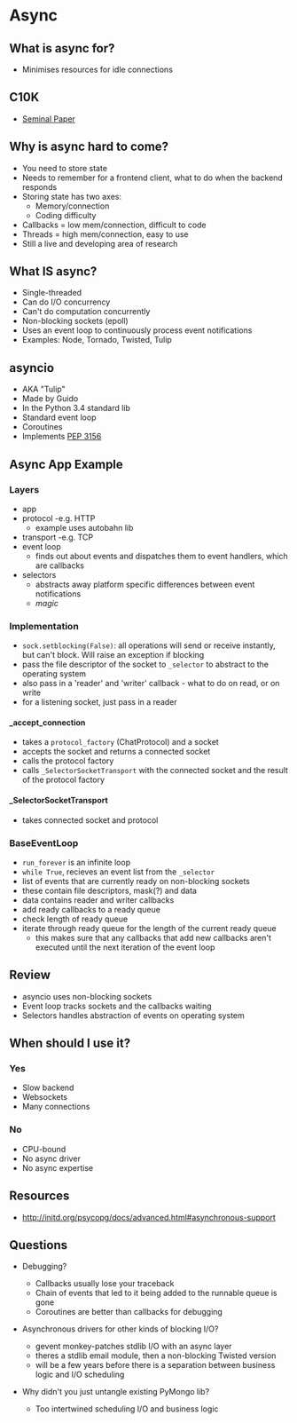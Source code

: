 # Async

## What is async for?

- Minimises resources for idle connections

## C10K

- [Seminal Paper](kegel.com/c10k.html)

## Why is async hard to come?

- You need to store state
- Needs to remember for a frontend client, what to do when the backend responds
- Storing state has two axes:
    - Memory/connection
    - Coding difficulty
- Callbacks = low mem/connection, difficult to code
- Threads = high mem/connection, easy to use
- Still a live and developing area of research

## What IS async?

- Single-threaded
- Can do I/O concurrency
- Can't do computation concurrently
- Non-blocking sockets (epoll)
- Uses an event loop to continuously process event notifications
- Examples: Node, Tornado, Twisted, Tulip

## asyncio

- AKA "Tulip"
- Made by Guido
- In the Python 3.4 standard lib
- Standard event loop
- Coroutines
- Implements [PEP 3156](http://legacy.python.org/dev/peps/pep-3156/)

## Async App Example

### Layers

- app
- protocol
    -e.g. HTTP
    - example uses autobahn lib
- transport
    -e.g. TCP
- event loop
    - finds out about events and dispatches them to event handlers, which are callbacks
- selectors
    - abstracts away platform specific differences between event notifications
    - *magic*

### Implementation

- `sock.setblocking(False)`: all operations will send or receive instantly, but can't block. Will raise an exception if blocking
- pass the file descriptor of the socket to `_selector` to abstract to the operating system
- also pass in a 'reader' and 'writer' callback - what to do on read, or on
write
- for a listening socket, just pass in a reader

#### _accept_connection

- takes a `protocol_factory` (ChatProtocol) and a socket
- accepts the socket and returns a connected socket
- calls the protocol factory
- calls `_SelectorSocketTransport` with the connected socket and the result
of the protocol factory

#### _SelectorSocketTransport
- takes connected socket and protocol

### BaseEventLoop
- `run_forever` is an infinite loop
- `while True`, recieves an event list from the `_selector`
- list of events that are currently ready on non-blocking sockets
- these contain file descriptors, mask(?) and data
- data contains reader and writer callbacks
- add ready callbacks to a ready queue
- check length of ready queue
- iterate through ready queue for the length of the current ready queue
    - this makes sure that any callbacks that add new callbacks aren't executed until the next iteration of the event loop

## Review

- asyncio uses non-blocking sockets
- Event loop tracks sockets and the callbacks waiting
- Selectors handles abstraction of events on operating system

## When should I use it?

### Yes

- Slow backend
- Websockets
- Many connections

### No

- CPU-bound
- No async driver
- No async expertise

## Resources

- http://initd.org/psycopg/docs/advanced.html#asynchronous-support

## Questions

- Debugging?
    - Callbacks usually lose your traceback
    - Chain of events that led to it being added to
    the runnable queue is gone
    - Coroutines are better than callbacks for debugging
- Asynchronous drivers for other kinds of blocking I/O?
    - gevent monkey-patches stdlib I/O with an async layer
    - theres a stdlib email module, then a non-blocking Twisted version
    - will be a few years before there is a separation between business logic and I/O scheduling

- Why didn't you just untangle existing PyMongo lib?
    - Too intertwined scheduling I/O and business logic